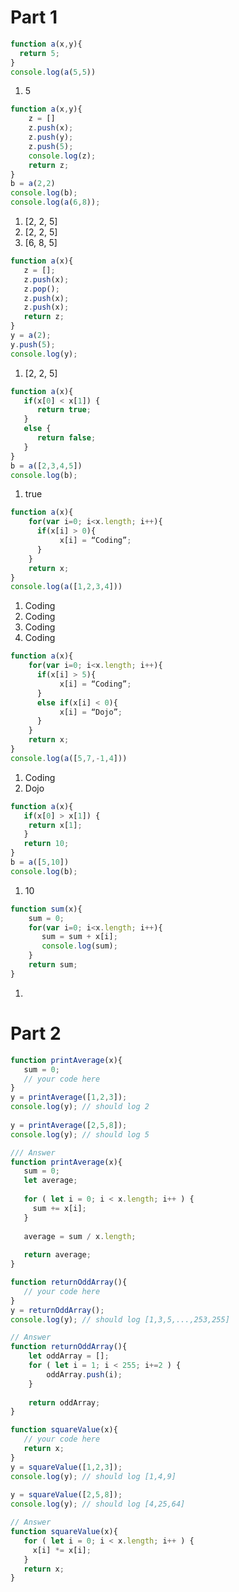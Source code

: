 # Part 1
```javascript
function a(x,y){
  return 5;
}
console.log(a(5,5))
```
1. 5

```javascript
function a(x,y){
    z = []
    z.push(x);
    z.push(y);
    z.push(5);
    console.log(z);
    return z;
}
b = a(2,2)
console.log(b);
console.log(a(6,8));
```
1. [2, 2, 5]
2. [2, 2, 5]
3. [6, 8, 5]

```javascript
function a(x){
   z = [];
   z.push(x);
   z.pop();
   z.push(x);
   z.push(x);
   return z;
}
y = a(2);
y.push(5);
console.log(y);
```
1. [2, 2, 5]

```javascript
function a(x){
   if(x[0] < x[1]) {
      return true;
   }
   else {
      return false;
   }
}
b = a([2,3,4,5])
console.log(b);
```
1. true

```javascript
function a(x){
    for(var i=0; i<x.length; i++){
      if(x[i] > 0){
           x[i] = “Coding”;
      }
    }
    return x;
}
console.log(a([1,2,3,4]))
```
1. Coding
2. Coding
3. Coding
4. Coding

```javascript
function a(x){
    for(var i=0; i<x.length; i++){
      if(x[i] > 5){
           x[i] = “Coding”;
      }
      else if(x[i] < 0){
           x[i] = “Dojo”;
      }
    }
    return x;
}
console.log(a([5,7,-1,4]))
```
1. Coding
2. Dojo

```javascript
function a(x){
   if(x[0] > x[1]) {
    return x[1];
   }
   return 10;
}
b = a([5,10])
console.log(b);
```
1. 10

```javascript
function sum(x){
    sum = 0;
    for(var i=0; i<x.length; i++){
       sum = sum + x[i];
       console.log(sum);
    }
    return sum;
}
```
1. 


# Part 2

```javascript
function printAverage(x){
   sum = 0;
   // your code here
}
y = printAverage([1,2,3]);
console.log(y); // should log 2
  
y = printAverage([2,5,8]);
console.log(y); // should log 5
```
```javascript
/// Answer
function printAverage(x){
   sum = 0;
   let average;
   
   for ( let i = 0; i < x.length; i++ ) {
     sum += x[i];
   }
   
   average = sum / x.length;
   
   return average;
}
```

```javascript
function returnOddArray(){
   // your code here
}
y = returnOddArray();
console.log(y); // should log [1,3,5,...,253,255]
```
```javascript
// Answer
function returnOddArray(){
	let oddArray = [];
	for ( let i = 1; i < 255; i+=2 ) {
		oddArray.push(i);
	}
	
	return oddArray;
}
```

```javascript
function squareValue(x){
   // your code here
   return x;
}
y = squareValue([1,2,3]);
console.log(y); // should log [1,4,9]
  
y = squareValue([2,5,8]);
console.log(y); // should log [4,25,64]
```
```javascript
// Answer
function squareValue(x){
   for ( let i = 0; i < x.length; i++ ) {
     x[i] *= x[i];
   }
   return x;
}
```